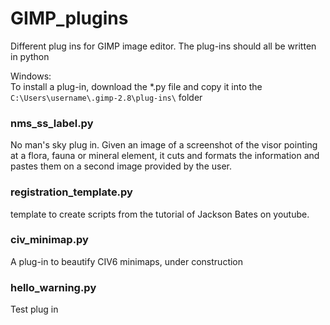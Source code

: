 # GIMP_plugins

Different plug ins for GIMP image editor. The plug-ins should all be written in python

Windows:  
To install a plug-in, download the *.py file and copy it into the `C:\Users\username\.gimp-2.8\plug-ins\` folder

### nms_ss_label.py
No man's sky plug in. Given an image of a screenshot of the visor pointing at a flora, fauna or mineral element, it cuts and formats the information and pastes them on a second image provided by the user.

### registration_template.py
template to create scripts from the tutorial of Jackson Bates on youtube.

### civ_minimap.py
A plug-in to beautify CIV6 minimaps, under construction

### hello_warning.py
Test plug in


